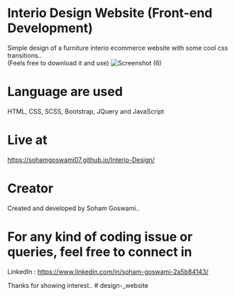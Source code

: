 # Interio Design Website (Front-end Development)
Simple design of a furniture interio ecommerce website with some cool css transitions..  
(Feels free to download it and use)
![Screenshot (6)](https://github.com/sohamgoswami07/interio-design/assets/65434681/9b0e7bbb-e170-4b7a-b7f8-597bdd758fe6)

# Language are used  
HTML, CSS, SCSS, Bootstrap, JQuery and JavaScript  

# Live at  
https://sohamgoswami07.github.io/Interio-Design/

# Creator
Created and developed by Soham Goswami..

# For any kind of coding issue or queries, feel free to connect in
LinkedIn : https://www.linkedin.com/in/soham-goswami-2a5b84143/

Thanks for showing interest..
#   d e s i g n - _ w e b s i t e  
 